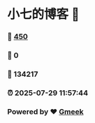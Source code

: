 # 小七的博客 :link:  
### :page_facing_up: [450](/tag.html) 
### :speech_balloon: 0 
### :hibiscus: 134217 
### :alarm_clock: 2025-07-29 11:57:44 
### Powered by :heart: [Gmeek](https://github.com/Meekdai/Gmeek)
